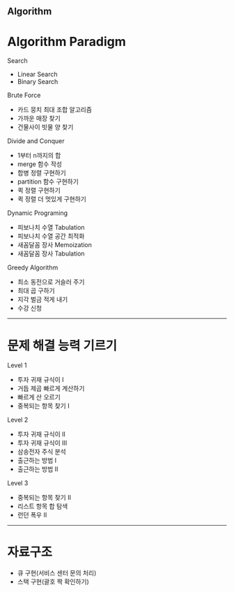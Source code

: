 ## Algorithm

# Algorithm Paradigm

Search
- Linear Search
- Binary Search

Brute Force
- 카드 뭉치 최대 조합 알고리즘
- 가까운 매장 찾기
- 건물사이 빗물 양 찾기

Divide and Conquer
- 1부터 n까지의 합
- merge 함수 작성
- 합병 정렬 구현하기
- partition 함수 구현하기
- 퀵 정렬 구현하기
- 퀵 정렬 더 멋있게 구현하기

Dynamic Programing
- 피보나치 수열 Tabulation
- 피보나치 수열 공간 최적화
- 새꼼달꼼 장사 Memoization
- 새꼼달꼼 장사 Tabulation

Greedy Algorithm
- 최소 동전으로 거슬러 주기
- 최대 곱 구하기
- 지각 벌금 적게 내기
- 수강 신청

------------------------------------------------------------------------------------------

# 문제 해결 능력 기르기

Level 1
- 투자 귀재 규식이 I
- 거듭 제곱 빠르게 계산하기
- 빠르게 산 오르기
- 중복되는 항목 찾기 I

Level 2
- 투자 귀재 규식이 II
- 투자 귀재 규식이 III
- 삼송전자 주식 분석
- 출근하는 방법 I
- 출근하는 방법 II

Level 3
- 중복되는 항목 찾기 II
- 리스트 항목 합 탐색
- 런던 폭우 II

------------------------------------------------------------------------------------------

# 자료구조

- 큐 구현(서비스 센터 문의 처리)
- 스택 구현(괄호 짝 확인하기)

